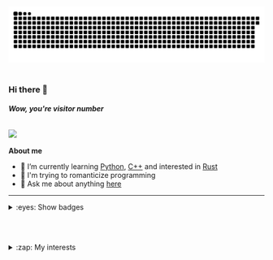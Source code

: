 <picture>
 <source media="(prefers-color-scheme: dark)" srcset="https://raw.githubusercontent.com/benzlokzik/benzlokzik/main/img/grid-snakes/github-contribution-grid-snake-dark.svg" />
 <source media="(prefers-color-scheme: light)" srcset="https://raw.githubusercontent.com/benzlokzik/benzlokzik/main/img/grid-snakes/github-contribution-grid-snake.svg" />
 <img alt="github-snake" src="https://raw.githubusercontent.com/benzlokzik/benzlokzik/main/img/grid-snakes/github-contribution-grid-snake.svg" />
</picture>
<br/> <br/>

### Hi there 👋

###### **Wow, you're visitor number**

<img src="https://profile-counter.glitch.me/benzlokzik/count.svg" />



<!--
**benzlokzik/benzlokzik** is a ✨ _special_ ✨ repository because its `README.md` (this file) appears on your GitHub profile.

Here are some ideas to get you started:


- 👯 I’m looking to collaborate on ...
- 🤔 I’m looking for help with ...
- 💬 Ask me about ...
- 📫 How to reach me: ...
- 😄 Pronouns: ...
- ⚡ Fun fact: ...
-->

**About me**

- 🌱 I’m currently learning [Python](https://github.com/topics/python), [C++](https://github.com/topics/cpp) and
  interested in [Rust](https://github.com/topics/rust)
- 💜 I'm trying to romanticize programming
- 💬 Ask me about anything [here](https://github.com/benzlokzik/benzlokzik/issues)

---



<details>

<summary>:eyes: Show badges</summary>

[//]: # ( <br/>)

[//]: # ( <img src="https://gpvc.arturio.dev/benzlokzik" align="center">)

<br/> <br/>

| <picture> <source srcset="https://raw.githubusercontent.com/benzlokzik/benzlokzik/main/img/github-stats/monokai/github-readme-stats-monokai.svg" media="(prefers-color-scheme: dark)"/><source srcset="https://raw.githubusercontent.com/benzlokzik/benzlokzik/main/img/github-stats/buefy/github-readme-stats-buefy.svg" media="(prefers-color-scheme: light), (prefers-color-scheme: no-preference)"/> <img src="https://raw.githubusercontent.com/benzlokzik/benzlokzik/main/img/github-stats/buefy/github-readme-stats-buefy.svg" /> </picture> |              <picture><source srcset="https://raw.githubusercontent.com/benzlokzik/benzlokzik/main/img/top-langs/monokai/github-top-langs-monokai.svg" media="(prefers-color-scheme: dark)"/><source srcset="https://raw.githubusercontent.com/benzlokzik/benzlokzik/main/img/top-langs/buefy/github-top-langs-buefy.svg" media="(prefers-color-scheme: light), (prefers-color-scheme: no-preference)"/><img src="https://raw.githubusercontent.com/benzlokzik/benzlokzik/main/img/top-langs/buefy/github-top-langs-buefy.svg" /></picture>               |
|:---------------------------------------------------------------------------------------------------------------------------------------------------------------------------------------------------------------------------------------------------------------------------------------------------------------------------------------------------------------------------------------------------------------------------------------------------------------------------------------------------------------------------------------------------:|:---------------------------------------------------------------------------------------------------------------------------------------------------------------------------------------------------------------------------------------------------------------------------------------------------------------------------------------------------------------------------------------------------------------------------------------------------------------------------------------------------------------------------------------------------------:|
| <picture> <source srcset="https://raw.githubusercontent.com/benzlokzik/benzlokzik/main/img/streak-stats/monokai/streak-stats-monokai-weekly.svg" media="(prefers-color-scheme: dark)"/><source srcset="https://raw.githubusercontent.com/benzlokzik/benzlokzik/main/img/streak-stats/buefy/streak-stats-buefy-weekly.svg" media="(prefers-color-scheme: light), (prefers-color-scheme: no-preference)"/> <img src="https://raw.githubusercontent.com/benzlokzik/benzlokzik/main/img/streak-stats/buefy/streak-stats-buefy-weekly.svg" /> </picture> | <picture><source srcset="https://raw.githubusercontent.com/benzlokzik/benzlokzik/main/img/streak-stats/monokai/streak-stats-monokai-ru-weekly.svg" media="(prefers-color-scheme: dark)"/><source srcset="https://raw.githubusercontent.com/benzlokzik/benzlokzik/main/img/streak-stats/buefy/streak-stats-buefy-ru-weekly.svg" media="(prefers-color-scheme: light), (prefers-color-scheme: no-preference)"/><img src="https://raw.githubusercontent.com/benzlokzik/benzlokzik/main/img/streak-stats/buefy/streak-stats-buefy-ru-weekly.svg" /></picture> |
|           <picture> <source srcset="https://raw.githubusercontent.com/benzlokzik/benzlokzik/main/img/streak-stats/monokai/streak-stats-monokai.svg" media="(prefers-color-scheme: dark)"/><source srcset="https://raw.githubusercontent.com/benzlokzik/benzlokzik/main/img/streak-stats/buefy/streak-stats-buefy.svg" media="(prefers-color-scheme: light), (prefers-color-scheme: no-preference)"/> <img src="https://raw.githubusercontent.com/benzlokzik/benzlokzik/main/img/streak-stats/buefy/streak-stats-buefy.svg" /> </picture>            |            <picture><source srcset="https://raw.githubusercontent.com/benzlokzik/benzlokzik/main/img/streak-stats/monokai/streak-stats-monokai-hy.svg" media="(prefers-color-scheme: dark)"/><source srcset="https://raw.githubusercontent.com/benzlokzik/benzlokzik/main/img/streak-stats/buefy/streak-stats-buefy-hy.svg" media="(prefers-color-scheme: light), (prefers-color-scheme: no-preference)"/><img src="https://raw.githubusercontent.com/benzlokzik/benzlokzik/main/img/streak-stats/buefy/streak-stats-buefy-hy.svg"/></picture>            |

</details>

<br/> <br/>

<details> 
<summary>:zap: My interests</summary> <br/> 

```mermaid
graph TD
    A[benzlokzik]
    B[C++]
    C1[C++ Libraries]
    C2[GTests]
    C3[SFML]
    C4[stb_image]
    C5[libarchive]
    D[Python Poetry]
    E1[Python Libraries]
    E2[Python Frameworks]
    E3[Python Unittests]
    E4[numpy]
    E5[pandas]
    E6[requests]
    E7[Flask]
    E8[TensorFlow]
    E9[matplotlib]
    E10[scikit-learn]
    F[Rust]
    G[Docker]
    H[FastAPI]
    I[Backend]
    J[DevOps]
    K[GitHub Actions]
    L[Pipelines]
    M[Database]
    N[SQL]
    O[SurrealDB]
    P[SurrealQL]
    Q[PostgreSQL]
    R[CI/CD]
    S[WASM]
    T[REST API]
    U[GitHub]
    V[Git]
    W[Operating Systems]
    X[Manjaro]
    Y[Ubuntu]
    Z[Debian]
    AA[Windows]
    
    A --> B
    A --> D
    A --> F
    A --> G
    A --> H
    A --> I
    A --> J
    A --> M
    A --> R
    A --> S
    A --> T
    A --> U
    A --> V
    A --> W
    
    B --> C1
    C1 --> C2
    C1 --> C3
    C1 --> C4
    C1 --> C5
    
    D --> E1
    E1 --> E4
    E1 --> E5
    E1 --> E6
    E1 --> E7
    E1 --> E8
    E1 --> E9
    E1 --> E10
    D --> E2
    D --> E3
    
    I --> H
    I --> G
    I --> T
    
    J --> K
    J --> L
    J --> G
    J --> R
    
    M --> N
    M --> O
    O --> P
    N --> Q
    
    W --> X
    W --> Y
    W --> Z
    W --> AA
    
    style A fill:#f9a825,stroke:#333,stroke-width:2px;
```

</details>
